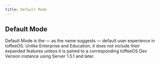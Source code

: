 ```yaml
---
title: Default Mode
---
```


## Default Mode
Default Mode is the — as the name suggests — default user experience in toffeeOS. Unlike Enterprise and Education, it does not include their expanded features unless it is paired to a corresponding toffeeOS Dev Version instance using Server 1.5.1 and later.
